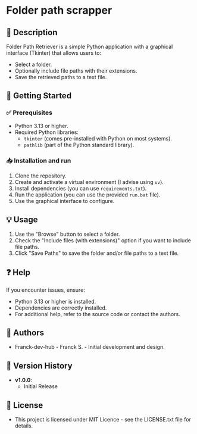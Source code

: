 # Folder path scrapper
## 📌 Description
Folder Path Retriever is a simple Python application with a graphical interface (Tkinter) that allows users to:
- Select a folder.
- Optionally include file paths with their extensions.
- Save the retrieved paths to a text file.

## 🚀 Getting Started
### ✅ Prerequisites
- Python 3.13 or higher.
- Required Python libraries:
  - `tkinter` (comes pre-installed with Python on most systems).
  - `pathlib` (part of the Python standard library).

### 📥 Installation and run
1. Clone the repository.
2. Create and activate a virtual environment (I advise using `uv`).
3. Install dependencies (you can use `requirements.txt`).
4. Run the application (you can use the provided `run.bat` file).
5. Use the graphical interface to configure.

## 💡 Usage
1) Use the "Browse" button to select a folder.
2) Check the "Include files (with extensions)" option if you want to include file paths.
3) Click "Save Paths" to save the folder and/or file paths to a text file.

## ❓ Help
If you encounter issues, ensure:
- Python 3.13 or higher is installed.
- Dependencies are correctly installed.
- For additional help, refer to the source code or contact the authors.

## 👥 Authors
- Franck-dev-hub - Franck S. - Initial development and design.

## 📝 Version History
- **v1.0.0**:
  - Initial Release

## 📜 License
- This project is licensed under MIT Licence - see the LICENSE.txt file for details.
